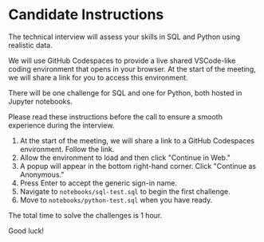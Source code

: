 # Candidate Instructions

The technical interview will assess your skills in SQL and Python using realistic data.

We will use GitHub Codespaces to provide a live shared VSCode-like coding environment that opens in your browser. At the start of the meeting, we will share a link for you to access this environment.

There will be one challenge for SQL and one for Python, both hosted in Jupyter notebooks.

Please read these instructions before the call to ensure a smooth experience during the interview.

1. At the start of the meeting, we will share a link to a GitHub Codespaces environment. Follow the link.
2. Allow the environment to load and then click "Continue in Web."
3. A popup will appear in the bottom right-hand corner. Click "Continue as Anonymous."
4. Press Enter to accept the generic sign-in name.
5. Navigate to `notebooks/sql-test.sql` to begin the first challenge.
6. Move to `notebooks/python-test.sql` when you have ready.

The total time to solve the challenges is 1 hour.

Good luck!